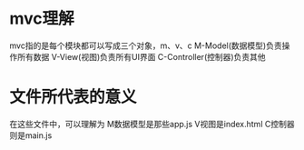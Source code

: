 # mvc理解
mvc指的是每个模块都可以写成三个对象，m、v、c
M-Model(数据模型)负责操作所有数据
V-View(视图)负责所有UI界面
C-Controller(控制器)负责其他
# 文件所代表的意义
在这些文件中，可以理解为
M数据模型是那些app.js
V视图是index.html
C控制器则是main.js